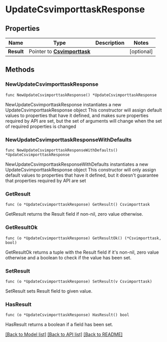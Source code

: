 # UpdateCsvimporttaskResponse

## Properties

Name | Type | Description | Notes
------------ | ------------- | ------------- | -------------
**Result** | Pointer to [**Csvimporttask**](Csvimporttask.md) |  | [optional] 

## Methods

### NewUpdateCsvimporttaskResponse

`func NewUpdateCsvimporttaskResponse() *UpdateCsvimporttaskResponse`

NewUpdateCsvimporttaskResponse instantiates a new UpdateCsvimporttaskResponse object
This constructor will assign default values to properties that have it defined,
and makes sure properties required by API are set, but the set of arguments
will change when the set of required properties is changed

### NewUpdateCsvimporttaskResponseWithDefaults

`func NewUpdateCsvimporttaskResponseWithDefaults() *UpdateCsvimporttaskResponse`

NewUpdateCsvimporttaskResponseWithDefaults instantiates a new UpdateCsvimporttaskResponse object
This constructor will only assign default values to properties that have it defined,
but it doesn't guarantee that properties required by API are set

### GetResult

`func (o *UpdateCsvimporttaskResponse) GetResult() Csvimporttask`

GetResult returns the Result field if non-nil, zero value otherwise.

### GetResultOk

`func (o *UpdateCsvimporttaskResponse) GetResultOk() (*Csvimporttask, bool)`

GetResultOk returns a tuple with the Result field if it's non-nil, zero value otherwise
and a boolean to check if the value has been set.

### SetResult

`func (o *UpdateCsvimporttaskResponse) SetResult(v Csvimporttask)`

SetResult sets Result field to given value.

### HasResult

`func (o *UpdateCsvimporttaskResponse) HasResult() bool`

HasResult returns a boolean if a field has been set.


[[Back to Model list]](../README.md#documentation-for-models) [[Back to API list]](../README.md#documentation-for-api-endpoints) [[Back to README]](../README.md)



